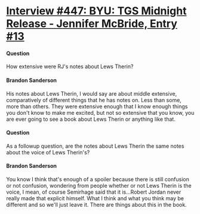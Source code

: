 # [Interview #447: BYU: TGS Midnight Release - Jennifer McBride, Entry #13](https://www.theoryland.com/intvmain.php?i=447#13)

#### Question

How extensive were RJ's notes about Lews Therin?

#### Brandon Sanderson

His notes about Lews Therin, I would say are about middle extensive, comparatively of different things that he has notes on. Less than some, more than others. They were extensive enough that I know enough things you don't know to make me excited, but not so extensive that you know, you are ever going to see a book about Lews Therin or anything like that.

#### Question

As a followup question, are the notes about Lews Therin the same notes about the voice of Lews Therin's?

#### Brandon Sanderson

You know I think that's enough of a spoiler because there is still confusion or not confusion, wondering from people whether or not Lews Therin is the voice, I mean, of course Semirhage said that it is...Robert Jordan never really made that explicit himself. What I think and what you think may be different and so we'll just leave it. There are things about this in the book.

